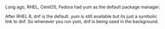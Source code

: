 
Long ago, RHEL, CentOS, Fedora had yum as the default package manager. 

After RHEL 8, dnf is the default. yum is still available but its just a symbolic link to dnf. So whenever you run yum, dnf is being used in the background. 